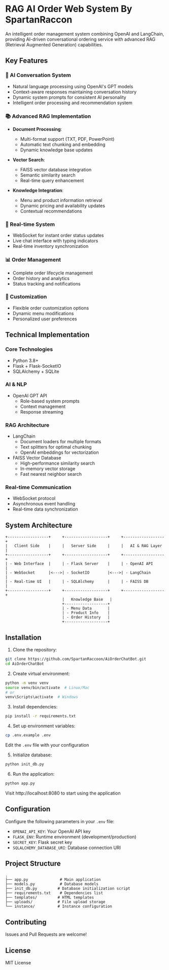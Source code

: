 # RAG AI Order Web System   By SpartanRaccon

An intelligent order management system combining OpenAI and LangChain, providing AI-driven conversational ordering service with advanced RAG (Retrieval Augmented Generation) capabilities.

## Key Features

### 🤖 AI Conversation System
- Natural language processing using OpenAI's GPT models
- Context-aware responses maintaining conversation history
- Dynamic system prompts for consistent AI personality
- Intelligent order processing and recommendation system

### 📚 Advanced RAG Implementation
- **Document Processing**:
  - Multi-format support (TXT, PDF, PowerPoint)
  - Automatic text chunking and embedding
  - Dynamic knowledge base updates

- **Vector Search**:
  - FAISS vector database integration
  - Semantic similarity search
  - Real-time query enhancement

- **Knowledge Integration**:
  - Menu and product information retrieval
  - Dynamic pricing and availability updates
  - Contextual recommendations

### 🔄 Real-time System
- WebSocket for instant order status updates
- Live chat interface with typing indicators
- Real-time inventory synchronization

### 📊 Order Management
- Complete order lifecycle management
- Order history and analytics
- Status tracking and notifications

### 🎯 Customization
- Flexible order customization options
- Dynamic menu modifications
- Personalized user preferences

## Technical Implementation

### Core Technologies
- Python 3.8+
- Flask + Flask-SocketIO
- SQLAlchemy + SQLite

### AI & NLP
- OpenAI GPT API
  - Role-based system prompts
  - Context management
  - Response streaming

### RAG Architecture
- LangChain
  - Document loaders for multiple formats
  - Text splitters for optimal chunking
  - OpenAI embeddings for vectorization
- FAISS Vector Database
  - High-performance similarity search
  - In-memory vector storage
  - Fast nearest neighbor search

### Real-time Communication
- WebSocket protocol
- Asynchronous event handling
- Real-time data synchronization

## System Architecture

```
+------------------+     +-------------------+     +------------------+
|   Client Side    |     |   Server Side     |     |   AI & RAG Layer  |
+------------------+     +-------------------+     +------------------+
| - Web Interface  |     | - Flask Server    |     | - OpenAI API     |
| - WebSocket      |<--->| - SocketIO        |<--->| - LangChain      |
| - Real-time UI   |     | - SQLAlchemy      |     | - FAISS DB       |
+------------------+     +-------------------+     +------------------+
                         |   Knowledge Base   |
                         +-------------------+
                         | - Menu Data       |
                         | - Product Info    |
                         | - Order History   |
                         +-------------------+
```

## Installation

1. Clone the repository:
```bash
git clone https://github.com/SpartanRaccoon/AiOrderChatBot.git
cd AiOrderChatBot
```

2. Create virtual environment:
```bash
python -m venv venv
source venv/bin/activate  # Linux/Mac
# or
venv\Scripts\activate  # Windows
```

3. Install dependencies:
```bash
pip install -r requirements.txt
```

4. Set up environment variables:
```bash
cp .env.example .env
```
Edit the `.env` file with your configuration

5. Initialize database:
```bash
python init_db.py
```

6. Run the application:
```bash
python app.py
```

Visit http://localhost:8080 to start using the application

## Configuration

Configure the following parameters in your `.env` file:

- `OPENAI_API_KEY`: Your OpenAI API key
- `FLASK_ENV`: Runtime environment (development/production)
- `SECRET_KEY`: Flask secret key
- `SQLALCHEMY_DATABASE_URI`: Database connection URI

## Project Structure

```
.
├── app.py              # Main application
├── models.py           # Database models
├── init_db.py         # Database initialization script
├── requirements.txt    # Dependencies list
├── templates/         # HTML templates
├── uploads/           # File upload storage
└── instance/          # Instance configuration
```

## Contributing

Issues and Pull Requests are welcome!

## License

MIT License

